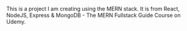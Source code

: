 This is a project I am creating using the MERN stack. It is from React, NodeJS, Express & MongoDB - The MERN Fullstack Guide Course on Udemy.
